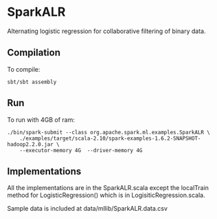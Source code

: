 # SparkALR

Alternating logistic regression for collaborative filtering of binary data.

## Compilation
To compile:

    sbt/sbt assembly

## Run
To run with 4GB of ram:

    ./bin/spark-submit --class org.apache.spark.ml.examples.SparkALR \
        ./examples/target/scala-2.10/spark-examples-1.6.2-SNAPSHOT-hadoop2.2.0.jar \
        --executor-memory 4G  --driver-memory 4G
    
## Implementations

All the implementations are in the SparkALR.scala except the localTrain method for LogisticRegression() which is in LogisiticRegression.scala.

Sample data is included at data/mllib/SparkALR.data.csv
